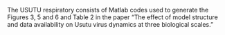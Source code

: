 The USUTU respiratory consists of Matlab codes used to generate the Figures 3, 5 and 6 and Table 2 in the paper “The effect of model structure and data availability on Usutu virus dynamics at three biological scales.”
